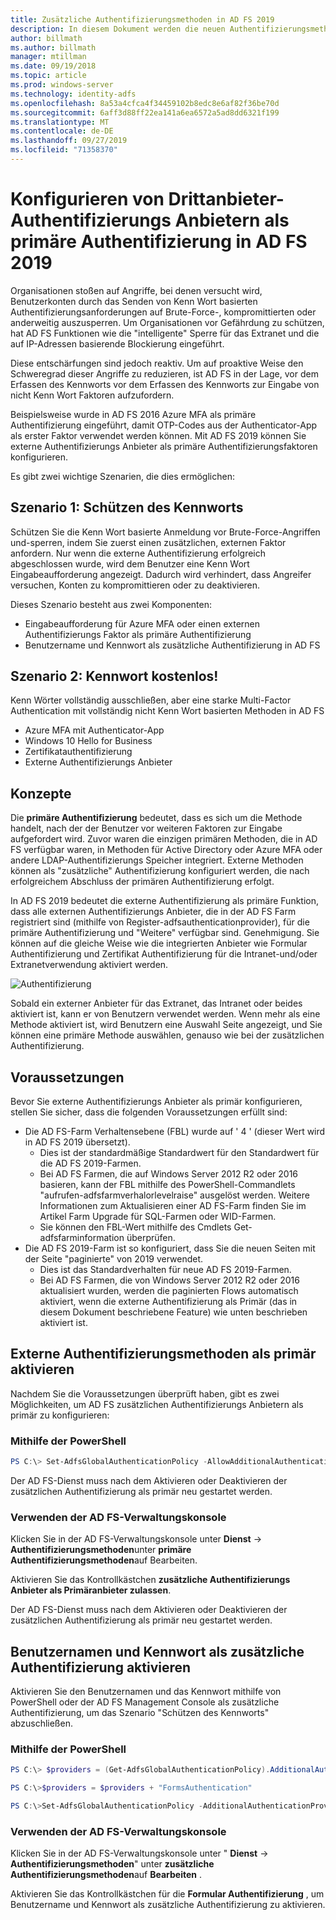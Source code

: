 ```yaml
---
title: Zusätzliche Authentifizierungsmethoden in AD FS 2019
description: In diesem Dokument werden die neuen Authentifizierungsmethoden in AD FS 2019 beschrieben.
author: billmath
ms.author: billmath
manager: mtillman
ms.date: 09/19/2018
ms.topic: article
ms.prod: windows-server
ms.technology: identity-adfs
ms.openlocfilehash: 8a53a4cfca4f34459102b8edc8e6af82f36be70d
ms.sourcegitcommit: 6aff3d88ff22ea141a6ea6572a5ad8dd6321f199
ms.translationtype: MT
ms.contentlocale: de-DE
ms.lasthandoff: 09/27/2019
ms.locfileid: "71358370"
---
```

# <a name="configure-3rd-party-authentication-providers-as-primary-authentication-in-ad-fs-2019"></a>Konfigurieren von Drittanbieter-Authentifizierungs Anbietern als primäre Authentifizierung in AD FS 2019


Organisationen stoßen auf Angriffe, bei denen versucht wird, Benutzerkonten durch das Senden von Kenn Wort basierten Authentifizierungsanforderungen auf Brute-Force-, kompromittierten oder anderweitig auszusperren.  Um Organisationen vor Gefährdung zu schützen, hat AD FS Funktionen wie die "intelligente" Sperre für das Extranet und die auf IP-Adressen basierende Blockierung eingeführt.  

Diese entschärfungen sind jedoch reaktiv.  Um auf proaktive Weise den Schweregrad dieser Angriffe zu reduzieren, ist AD FS in der Lage, vor dem Erfassen des Kennworts vor dem Erfassen des Kennworts zur Eingabe von nicht Kenn Wort Faktoren aufzufordern.  

Beispielsweise wurde in AD FS 2016 Azure MFA als primäre Authentifizierung eingeführt, damit OTP-Codes aus der Authenticator-App als erster Faktor verwendet werden können.
Mit AD FS 2019 können Sie externe Authentifizierungs Anbieter als primäre Authentifizierungsfaktoren konfigurieren.

Es gibt zwei wichtige Szenarien, die dies ermöglichen:

## <a name="scenario-1-protect-the-password"></a>Szenario 1: Schützen des Kennworts
Schützen Sie die Kenn Wort basierte Anmeldung vor Brute-Force-Angriffen und-sperren, indem Sie zuerst einen zusätzlichen, externen Faktor anfordern.  Nur wenn die externe Authentifizierung erfolgreich abgeschlossen wurde, wird dem Benutzer eine Kenn Wort Eingabeaufforderung angezeigt.  Dadurch wird verhindert, dass Angreifer versuchen, Konten zu kompromittieren oder zu deaktivieren.

Dieses Szenario besteht aus zwei Komponenten:
- Eingabeaufforderung für Azure MFA oder einen externen Authentifizierungs Faktor als primäre Authentifizierung
- Benutzername und Kennwort als zusätzliche Authentifizierung in AD FS

## <a name="scenario-2-password-free"></a>Szenario 2: Kennwort kostenlos!
Kenn Wörter vollständig ausschließen, aber eine starke Multi-Factor Authentication mit vollständig nicht Kenn Wort basierten Methoden in AD FS
- Azure MFA mit Authenticator-App
- Windows 10 Hello for Business
- Zertifikatauthentifizierung
- Externe Authentifizierungs Anbieter

## <a name="concepts"></a>Konzepte
Die **primäre Authentifizierung** bedeutet, dass es sich um die Methode handelt, nach der der Benutzer vor weiteren Faktoren zur Eingabe aufgefordert wird.  Zuvor waren die einzigen primären Methoden, die in AD FS verfügbar waren, in Methoden für Active Directory oder Azure MFA oder andere LDAP-Authentifizierungs Speicher integriert.  Externe Methoden können als "zusätzliche" Authentifizierung konfiguriert werden, die nach erfolgreichem Abschluss der primären Authentifizierung erfolgt.

In AD FS 2019 bedeutet die externe Authentifizierung als primäre Funktion, dass alle externen Authentifizierungs Anbieter, die in der AD FS Farm registriert sind (mithilfe von Register-adfsauthenticationprovider), für die primäre Authentifizierung und "Weitere" verfügbar sind. Genehmigung. Sie können auf die gleiche Weise wie die integrierten Anbieter wie Formular Authentifizierung und Zertifikat Authentifizierung für die Intranet-und/oder Extranetverwendung aktiviert werden.

![Authentifizierung](media/Additional-Authentication-Methods-AD-FS/auth1.png)

Sobald ein externer Anbieter für das Extranet, das Intranet oder beides aktiviert ist, kann er von Benutzern verwendet werden.  Wenn mehr als eine Methode aktiviert ist, wird Benutzern eine Auswahl Seite angezeigt, und Sie können eine primäre Methode auswählen, genauso wie bei der zusätzlichen Authentifizierung.

## <a name="pre-requisites"></a>Voraussetzungen
Bevor Sie externe Authentifizierungs Anbieter als primär konfigurieren, stellen Sie sicher, dass die folgenden Voraussetzungen erfüllt sind:
- Die AD FS-Farm Verhaltensebene (FBL) wurde auf ' 4 ' (dieser Wert wird in AD FS 2019 übersetzt).
    - Dies ist der standardmäßige Standardwert für den Standardwert für die AD FS 2019-Farmen.
    - Bei AD FS Farmen, die auf Windows Server 2012 R2 oder 2016 basieren, kann der FBL mithilfe des PowerShell-Commandlets "aufrufen-adfsfarmverhalorlevelraise" ausgelöst werden.  Weitere Informationen zum Aktualisieren einer AD FS-Farm finden Sie im Artikel Farm Upgrade für SQL-Farmen oder WID-Farmen. 
    - Sie können den FBL-Wert mithilfe des Cmdlets Get-adfsfarminformation überprüfen.
- Die AD FS 2019-Farm ist so konfiguriert, dass Sie die neuen Seiten mit der Seite "paginierte" von 2019 verwendet.
    - Dies ist das Standardverhalten für neue AD FS 2019-Farmen.
    - Bei AD FS Farmen, die von Windows Server 2012 R2 oder 2016 aktualisiert wurden, werden die paginierten Flows automatisch aktiviert, wenn die externe Authentifizierung als Primär (das in diesem Dokument beschriebene Feature) wie unten beschrieben aktiviert ist.

## <a name="enable-external-authentication-methods-as-primary"></a>Externe Authentifizierungsmethoden als primär aktivieren
Nachdem Sie die Voraussetzungen überprüft haben, gibt es zwei Möglichkeiten, um AD FS zusätzlichen Authentifizierungs Anbietern als primär zu konfigurieren:

### <a name="using-powershell"></a>Mithilfe der PowerShell


```powershell
PS C:\> Set-AdfsGlobalAuthenticationPolicy -AllowAdditionalAuthenticationAsPrimary $true
``` 


Der AD FS-Dienst muss nach dem Aktivieren oder Deaktivieren der zusätzlichen Authentifizierung als primär neu gestartet werden.

### <a name="using-the-ad-fs-management-console"></a>Verwenden der AD FS-Verwaltungskonsole
Klicken Sie in der AD FS-Verwaltungskonsole unter **Dienst** -> **Authentifizierungsmethoden**unter **primäre Authentifizierungsmethoden**auf Bearbeiten.

Aktivieren Sie das Kontrollkästchen **zusätzliche Authentifizierungs Anbieter als Primäranbieter zulassen**.

Der AD FS-Dienst muss nach dem Aktivieren oder Deaktivieren der zusätzlichen Authentifizierung als primär neu gestartet werden.

## <a name="enable-username-and-password-as-additional-authentication"></a>Benutzernamen und Kennwort als zusätzliche Authentifizierung aktivieren
Aktivieren Sie den Benutzernamen und das Kennwort mithilfe von PowerShell oder der AD FS Management Console als zusätzliche Authentifizierung, um das Szenario "Schützen des Kennworts" abzuschließen.
### <a name="using-powershell"></a>Mithilfe der PowerShell



```powershell
PS C:\> $providers = (Get-AdfsGlobalAuthenticationPolicy).AdditionalAuthenticationProvider

PS C:\>$providers = $providers + "FormsAuthentication"

PS C:\>Set-AdfsGlobalAuthenticationPolicy -AdditionalAuthenticationProvider $providers
``` 

### <a name="using-the-ad-fs-management-console"></a>Verwenden der AD FS-Verwaltungskonsole
Klicken Sie in der AD FS-Verwaltungskonsole unter " **Dienst** -> **Authentifizierungsmethoden**" unter **zusätzliche Authentifizierungsmethoden**auf **Bearbeiten** .

Aktivieren Sie das Kontrollkästchen für die **Formular Authentifizierung** , um Benutzername und Kennwort als zusätzliche Authentifizierung zu aktivieren.

